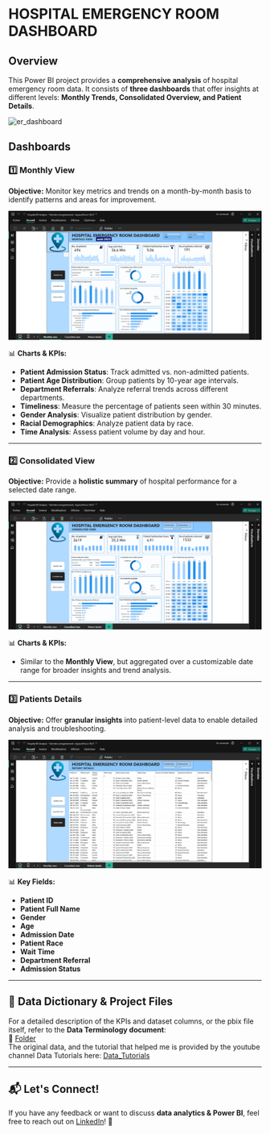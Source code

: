 
# HOSPITAL EMERGENCY ROOM DASHBOARD  

## Overview  
This Power BI project provides a **comprehensive analysis** of hospital emergency room data. It consists of **three dashboards** that offer insights at different levels: **Monthly Trends, Consolidated Overview, and Patient Details**.  

![er_dashboard](pictures/er_dashboard.gif)


## Dashboards  

### 1️⃣ Monthly View  
**Objective:** Monitor key metrics and trends on a month-by-month basis to identify patterns and areas for improvement.  

![monthly_view](pictures/monthly_view.png)

📊 **Charts & KPIs:**  
- **Patient Admission Status**: Track admitted vs. non-admitted patients.  
- **Patient Age Distribution**: Group patients by 10-year age intervals.  
- **Department Referrals**: Analyze referral trends across different departments.  
- **Timeliness**: Measure the percentage of patients seen within 30 minutes.  
- **Gender Analysis**: Visualize patient distribution by gender.  
- **Racial Demographics**: Analyze patient data by race.  
- **Time Analysis**: Assess patient volume by day and hour.  

---

### 2️⃣ Consolidated View  
**Objective:** Provide a **holistic summary** of hospital performance for a selected date range.  

![consolidated_view](pictures/consolidated_view.png)

📊 **Charts & KPIs:**  
- Similar to the **Monthly View**, but aggregated over a customizable date range for broader insights and trend analysis.  

---

### 3️⃣ Patients Details  
**Objective:** Offer **granular insights** into patient-level data to enable detailed analysis and troubleshooting.  

![patient_details](pictures/patient_details.png)

📊 **Key Fields:**  
- **Patient ID**  
- **Patient Full Name**  
- **Gender**  
- **Age**  
- **Admission Date**  
- **Patient Race**  
- **Wait Time**  
- **Department Referral**  
- **Admission Status**  

---

## 📁 Data Dictionary & Project Files  
For a detailed description of the KPIs and dataset columns, or the pbix file itself, refer to the **Data Terminology document**:  
📎 [Folder](https://drive.google.com/drive/folders/1aD0vflzZGzssbqZtI8PoUsVJCmiqEeh7?usp=sharing)  
The original data, and the tutorial that helped me is provided by the youtube channel Data Tutorials here:  [Data_Tutorials](https://www.youtube.com/@datatutorials1)

---

## 📬 Let's Connect!  
If you have any feedback or want to discuss **data analytics & Power BI**, feel free to reach out on [LinkedIn](https://www.linkedin.com/in/christ-guedegbe-6b3216341/)! 🚀  
